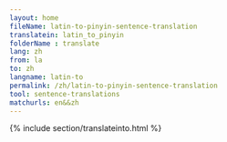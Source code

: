 ```yaml
---
layout: home
fileName: latin-to-pinyin-sentence-translation
translatein: latin_to_pinyin
folderName : translate
lang: zh
from: la
to: zh
langname: latin-to
permalink: /zh/latin-to-pinyin-sentence-translation
tool: sentence-translations
matchurls: en&&zh
---
```

{% include section/translateinto.html %}
